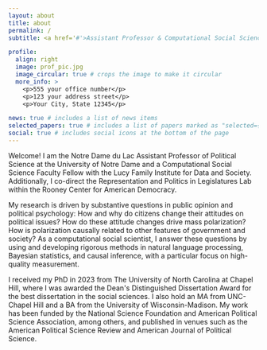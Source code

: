 ```yaml
---
layout: about
title: about
permalink: /
subtitle: <a href='#'>Assistant Professor & Computational Social Science Fellow</a> 

profile:
  align: right
  image: prof_pic.jpg
  image_circular: true # crops the image to make it circular
  more_info: >
    <p>555 your office number</p>
    <p>123 your address street</p>
    <p>Your City, State 12345</p>

news: true # includes a list of news items
selected_papers: true # includes a list of papers marked as "selected={true}"
social: true # includes social icons at the bottom of the page
---
```


Welcome! I am the Notre Dame du Lac Assistant Professor of Political Science at the University of Notre Dame and a Computational Social Science Faculty Fellow with the Lucy Family Institute for Data and Society. Additionally, I co-direct the Representation and Politics in Legislatures Lab within the Rooney Center for American Democracy.

My research is driven by substantive questions in public opinion and political psychology: How and why do citizens change their attitudes on political issues? How do these attitude changes drive mass polarization? How is polarization causally related to other features of government and society? As a computational social scientist, I answer these questions by using and developing rigorous methods in natural language processing, Bayesian statistics, and causal inference, with a particular focus on high-quality measurement.

I received my PhD in 2023 from The University of North Carolina at Chapel Hill, where I was awarded the Dean's Distinguished Dissertation Award for the best dissertation in the social sciences. I also hold an MA from UNC-Chapel Hill and a BA from the University of Wisconsin-Madison. My work has been funded by the National Science Foundation and American Political Science Association, among others, and published in venues such as the American Political Science Review and American Journal of Political Science.
